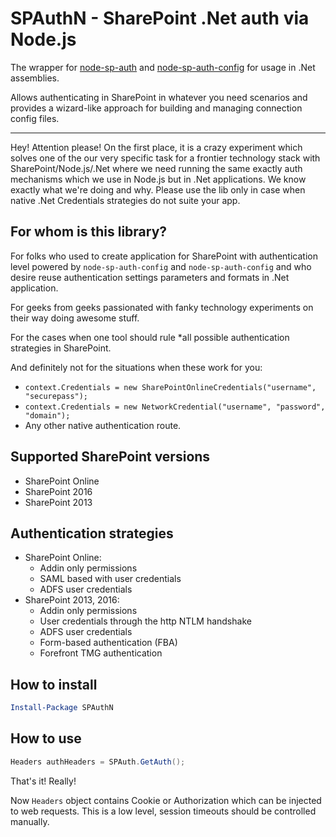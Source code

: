 # SPAuthN - SharePoint .Net auth via Node.js

The wrapper for [node-sp-auth](https://www.npmjs.com/package/node-sp-auth) and [node-sp-auth-config](https://www.npmjs.com/package/node-sp-auth-config) for usage in .Net assemblies.

Allows authenticating in SharePoint in whatever you need scenarios and provides a wizard-like approach for building and managing connection config files.

---

Hey! Attention please! On the first place, it is a crazy experiment which solves one of the our very specific task for a frontier technology stack with SharePoint/Node.js/.Net where we need running the same exactly auth mechanisms which we use in Node.js but in .Net applications. We know exactly what we're doing and why. Please use the lib only in case when native .Net Credentials strategies do not suite your app.

## For whom is this library?

For folks who used to create application for SharePoint with authentication level powered by `node-sp-auth-config` and `node-sp-auth-config` and who desire reuse authentication settings parameters and formats in .Net application.

For geeks from geeks passionated with fanky technology experiments on their way doing awesome stuff.

For the cases when one tool should rule *all possible authentication strategies in SharePoint.

And definitely not for the situations when these work for you:

- `context.Credentials = new SharePointOnlineCredentials("username", "securepass");`
- `context.Credentials = new NetworkCredential("username", "password", "domain");`
- Any other native authentication route.

## Supported SharePoint versions

- SharePoint Online
- SharePoint 2016
- SharePoint 2013

## Authentication strategies

- SharePoint Online:
  - Addin only permissions
  - SAML based with user credentials
  - ADFS user credentials
- SharePoint 2013, 2016:
  - Addin only permissions
  - User credentials through the http NTLM handshake
  - ADFS user credentials
  - Form-based authentication (FBA)
  - Forefront TMG authentication

## How to install

```powershell
Install-Package SPAuthN
```

## How to use

```csharp
Headers authHeaders = SPAuth.GetAuth();
```

That's it! Really!

Now `Headers` object contains Cookie or Authorization which can be injected to web requests.
This is a low level, session timeouts should be controlled manually.